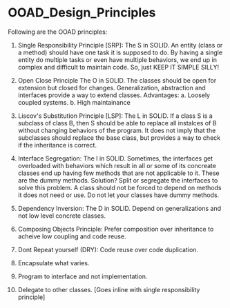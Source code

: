 # OOAD_Design_Principles

Following are the OOAD principles: 
1. Single Responsibility Principle [SRP]: 
  The S in SOLID. 
  An entity (class or a method) should have one task it is supposed to do. By having a single entity do multiple tasks or even have multiple behaviors, we end up in complex and difficult to maintain code. So, just KEEP IT SIMPLE SILLY! 
  
2. Open Close Principle
  The O in SOLID. 
  The classes should be open for extension but closed for changes. Generalization, abstraction and interfaces provide a way to extend classes. 
  Advantages: 
  a. Loosely coupled systems. 
  b. High maintainance 
  
3. Liscov's Substitution Principle [LSP]:
  The L in SOLID. 
  If a class S is a subclass of class B, then S should be able to replace all instalces of B without changing behaviors of the program. 
  It does not imply that the subclasses should replace the base class, but provides a way to check if the inheritance is correct. 
  
4. Interface Segregation: 
  The I in SOLID. 
  Sometimes, the interfaces get overloaded with behaviors which result in all or some of its concreate classes end up having few methods that are not applicable to it. These are the dummy methods. 
  Solution? Split or segregate the interfaces to solve this problem. 
  A class should not be forced to depend on methods it does not need or use. Do not let your classes have dummy methods. 
  
5. Dependency Inversion: 
  The D in SOLID. 
  Depend on generalizations and not low level concrete classes. 
  
6. Composing Objects Principle: 
  Prefer composition over inheritance to acheive low coupling and code reuse. 
  
7. Dont Repeat yourself (DRY): 
  Code reuse over code duplication. 
  
8. Encapsulate what varies. 

9. Program to interface and not implementation. 

10. Delegate to other classes. [Goes inline with single responsibility principle]
